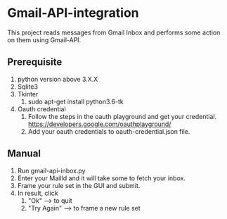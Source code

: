 # Gmail-API-integration
This project reads messages from Gmail Inbox and performs some action on them using Gmail-API.

## Prerequisite
  1) python version above 3.X.X
  2) Sqlite3
  3) Tkinter
      1) sudo apt-get install python3.6-tk
  4) Oauth credential 
      1) Follow the steps in the oauth playground and get your credential.
          https://developers.google.com/oauthplayground/
      2) Add your oauth credentials to oauth-credential.json file.
  
## Manual
  1) Run gmail-api-inbox.py
  2) Enter your MailId and it will take some to fetch your inbox.
  3) Frame your rule set in the GUI and submit.
  4) In result, click
      1) "Ok" --> to quit
      2) "Try Again" --> to frame a new rule set

      
      
        


    



  
